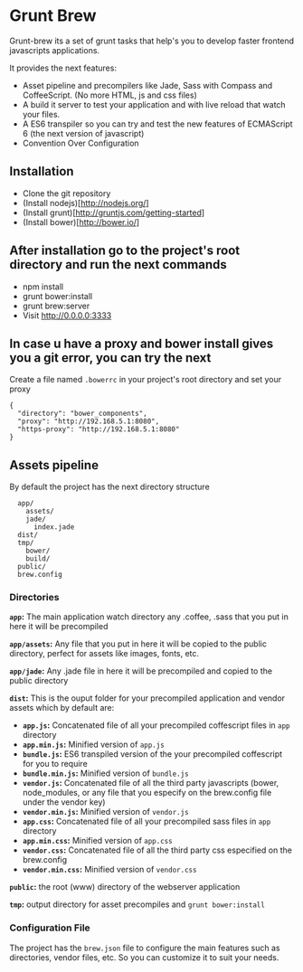 # Grunt Brew

Grunt-brew its a set of grunt tasks that help's you to develop faster frontend javascripts applications.

It provides the next features:

* Asset pipeline and precompilers like Jade, Sass with Compass and CoffeeScript. (No more HTML, js and css files)
* A build it server to test your application and with live reload that watch your files.
* A ES6 transpiler so you can try and test the new features of ECMAScript 6 (the next version of javascript)
* Convention Over Configuration


## Installation

* Clone the git repository
* (Install nodejs)[http://nodejs.org/]
* (Install grunt)[http://gruntjs.com/getting-started]
* (Install bower)[http://bower.io/]


## After installation go to the project's root directory and run the next commands

* npm install
* grunt bower:install
* grunt brew:server
* Visit http://0.0.0.0:3333


## In case u have a proxy and bower install gives you a git error, you can try the next

Create a file named `.bowerrc` in your project's root directory and set your proxy


```
{
  "directory": "bower_components",
  "proxy": "http://192.168.5.1:8080",
  "https-proxy": "http://192.168.5.1:8080"
}
```


## Assets pipeline 

By default the project has the next directory structure


```
  app/
    assets/
    jade/
      index.jade
  dist/
  tmp/
    bower/
    build/
  public/
  brew.config

```

### Directories

**`app`:** The main application watch directory any .coffee, .sass that you put in here it will be precompiled

**`app/assets`:** Any file that you put in here it will be copied to the public directory, perfect for assets like images, fonts, etc.

**`app/jade`:** Any .jade file in here it will be precompiled and copied to the public directory

**`dist`:** This is the ouput folder for your precompiled application and vendor assets which by default are:

* **`app.js`:** Concatenated file of all your precompiled coffescript files in `app` directory
* **`app.min.js`:** Minified version of `app.js`
* **`bundle.js`:** ES6 transpiled version of the your precompiled coffescript for you to require
* **`bundle.min.js`:** Minified version of `bundle.js`
* **`vendor.js`:** Concatenated file of all  the third party javascripts (bower, node_modules, or any file that you especify on the brew.config file under the vendor key)
* **`vendor.min.js`:** Minified version of `vendor.js`
* **`app.css`:** Concatenated file of all your precompiled sass files in `app` directory
* **`app.min.css`:** Minified version of `app.css`
* **`vendor.css`:** Concatenated file of all  the third party css especified on the brew.config
* **`vendor.min.css`:** Minified version of `vendor.css`

**`public`:** the root (www) directory of the webserver application

**`tmp`:** output directory for asset precompiles and `grunt bower:install`


### Configuration File

The project has the `brew.json` file to configure the main features such as directories, vendor files, etc. So you can customize it to suit your needs.